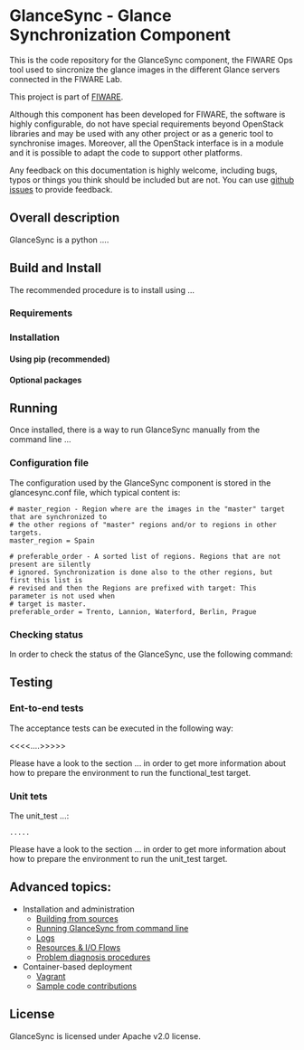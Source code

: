 # GlanceSync - Glance Synchronization Component

This is the code repository for the GlanceSync component, the FIWARE Ops tool used to sincronize the glance images in the different Glance servers connected in the FIWARE Lab.

This project is part of [FIWARE](http://www.fiware.org).

Although this component has been developed for FIWARE, the software is highly configurable, do not have special requirements beyond OpenStack libraries and may be used with any other project or as a generic tool to synchronise images. Moreover, all the OpenStack interface is in a module and it is possible to adapt the code to support other platforms.

Any feedback on this documentation is highly welcome, including bugs, typos
or things you think should be included but are not. You can use [github issues](https://github.com/telefonicaid/fiware-glancesync/issues/new) to provide feedback.

## Overall description

GlanceSync is a python ....

## Build and Install

The recommended procedure is to install using ...

### Requirements


### Installation

#### Using pip (recommended)

#### Optional packages

## Running

Once installed, there is a way to run GlanceSync manually from the command line ...

### Configuration file

The configuration used by the GlanceSync component is stored in the
<directory>glancesync.conf file, which typical content is:

    # master_region - Region where are the images in the "master" target that are synchronized to
    # the other regions of "master" regions and/or to regions in other targets.
    master_region = Spain
    
    # preferable_order - A sorted list of regions. Regions that are not present are silently
    # ignored. Synchronization is done also to the other regions, but first this list is
    # revised and then the Regions are prefixed with target: This parameter is not used when 
    # target is master.
    preferable_order = Trento, Lannion, Waterford, Berlin, Prague
    
### Checking status

In order to check the status of the GlanceSync, use the following command:

## Testing

### Ent-to-end tests

The acceptance tests can be executed in the following way:

<<<<....>>>>>

Please have a look to the section ... in order to get more information about how to prepare the environment to run the functional_test target.

### Unit tets

The unit_test ...:

    .....

Please have a look to the section ... in order to get more information about how to prepare the environment to run the unit_test target.

## Advanced topics:

* Installation and administration
  * [Building from sources](doc/manuals/admin/build_source.md)
  * [Running GlanceSync from command line](doc/manuals/admin/cli.md)
  * [Logs](doc/manuals/admin/logs.md)
  * [Resources & I/O Flows](doc/manuals/admin/resources.md)
  * [Problem diagnosis procedures](doc/manuals/admin/diagnosis.md)
* Container-based deployment
  * [Vagrant](doc/manuals/vagrant.md)
  * [Sample code contributions](doc/manuals/code_contributions.md)

## License

GlanceSync is licensed under Apache v2.0 license.
